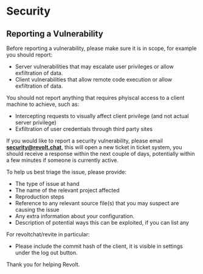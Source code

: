 # Security

## Reporting a Vulnerability

Before reporting a vulnerability, please make sure it is in scope, for example you should report:

- Server vulnerabilities that may escalate user privileges or allow exfiltration of data.
- Client vulnerabilities that allow remote code execution or allow exfiltration of data.

You should not report anything that requires phyiscal access to a client machine to achieve, such as:

- Intercepting requests to visually affect client privilege (and not actual server privilege)
- Exfiltration of user credentials through third party sites

If you would like to report a security vulnerability,
please email **[security@revolt.chat](mailto:security@revolt.chat)**,
this will open a new ticket in ticket system, you should receive a response
within the next couple of days, potentially within a few minutes if someone
is currently active.

To help us best triage the issue, please provide:

- The type of issue at hand
- The name of the relevant project affected
- Reproduction steps
- Reference to any relevant source file(s) that you may suspect are causing the issue
- Any extra information about your configuration.
- Description of potential ways this can be exploited, if you can list any

For revoltchat/revite in particular:

- Please include the commit hash of the client, it is visible in settings under the log out button.

Thank you for helping Revolt.
